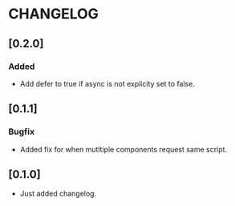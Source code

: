 # CHANGELOG

## [0.2.0]
### Added
- Add defer to true if async is not explicity set to false.

## [0.1.1]
### Bugfix
- Added fix for when mutltiple components request same script.

## [0.1.0]
- Just added changelog.